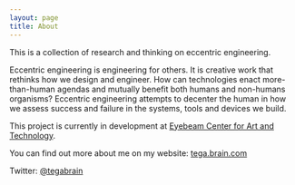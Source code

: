 ```yaml
---
layout: page
title: About
---
```



This is a collection of research and thinking on eccentric engineering.

Eccentric engineering is engineering for others. It is creative work that rethinks how we design and engineer. How can technologies enact more-than-human agendas and mutually benefit both humans and non-humans organisms? Eccentric engineering attempts to decenter the human in how we assess success and failure in the systems, tools and devices we build. 

This project is currently in development at [Eyebeam Center for Art and Technology](http://eyebeam.org/).

You can find out more about me on my website: [tega.brain.com](http://tegabrain.com/)

Twitter: [@tegabrain](http://twitter.com/tegabrain)
